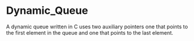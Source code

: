 # Dynamic_Queue
A dynamic queue written in C uses two auxiliary pointers one that points to the first element in the queue and one that points to the last element.
